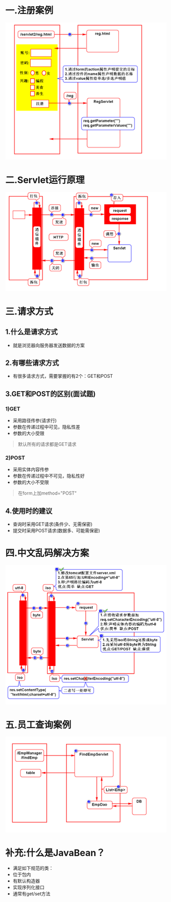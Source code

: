 # 一.注册案例
![](1.png)

# 二.Servlet运行原理
![](2.png)

# 三.请求方式
## 1.什么是请求方式
- 就是浏览器向服务器发送数据的方案

## 2.有哪些请求方式
- 有很多请求方式，需要掌握的有2个：GET和POST

## 3.GET和POST的区别(面试题)
### 1)GET
- 采用路径传参(请求行)
- 参数在传递过程中可见，隐私性差
- 参数的大小受限
> 默认所有的请求都是GET请求

### 2)POST
- 采用实体内容传参
- 参数在传递过程中不可见，隐私性好
- 参数的大小不受限
> 在form上加method="POST"

## 4.使用时的建议
- 查询时采用GET请求(条件少、无需保密)
- 提交时采用POST请求(数据多、可能需保密)

# 四.中文乱码解决方案
![](3.png)

# 五.员工查询案例
![](4.png)

# 补充:什么是JavaBean？
- 满足如下规范的类：
- 位于包内
- 有默认构造器
- 实现序列化接口
- 通常有get/set方法

